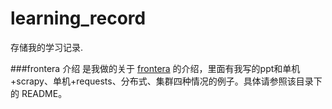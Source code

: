 # learning_record
存储我的学习记录.

###frontera 介绍
是我做的关于 [frontera](https://github.com/scrapinghub/frontera) 的介绍，里面有我写的ppt和单机+scrapy、单机+requests、分布式、集群四种情况的例子。具体请参照该目录下的 README。